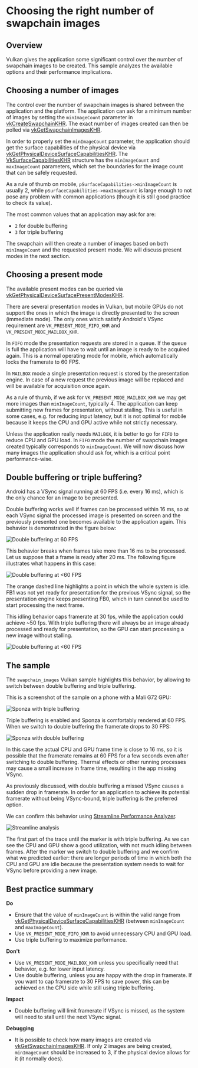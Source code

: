 <!--
- Copyright (c) 2019, Arm Limited and Contributors
-
- SPDX-License-Identifier: Apache-2.0
-
- Licensed under the Apache License, Version 2.0 the "License";
- you may not use this file except in compliance with the License.
- You may obtain a copy of the License at
-
-     http://www.apache.org/licenses/LICENSE-2.0
-
- Unless required by applicable law or agreed to in writing, software
- distributed under the License is distributed on an "AS IS" BASIS,
- WITHOUT WARRANTIES OR CONDITIONS OF ANY KIND, either express or implied.
- See the License for the specific language governing permissions and
- limitations under the License.
-
-->

# Choosing the right number of swapchain images

## Overview

Vulkan gives the application some significant control over the number of swapchain images to be created. This sample analyzes the available options and their performance implications.

## Choosing a number of images

The control over the number of swapchain images is shared between the application and the platform. The application can ask for a minimum number of images by setting the `minImageCount` parameter in [vkCreateSwapchainKHR](https://www.khronos.org/registry/vulkan/specs/1.1-extensions/man/html/vkCreateSwapchainKHR.html). The exact number of images created can then be polled via [vkGetSwapchainImagesKHR](https://www.khronos.org/registry/vulkan/specs/1.1-extensions/man/html/vkGetSwapchainImagesKHR.html).

In order to properly set the `minImageCount` parameter, the application should get the surface capabilities of the physical device via [vkGetPhysicalDeviceSurfaceCapabilitiesKHR](https://www.khronos.org/registry/vulkan/specs/1.1-extensions/man/html/vkGetPhysicalDeviceSurfaceCapabilitiesKHR.html).
The [VkSurfaceCapabilitiesKHR](https://www.khronos.org/registry/vulkan/specs/1.1-extensions/man/html/VkSurfaceCapabilitiesKHR.html) structure has the `minImageCount` and `maxImageCount` parameters, which set the boundaries for the image count that can be safely requested.

As a rule of thumb on mobile, `pSurfaceCapabilities->minImageCount` is usually 2, while `pSurfaceCapabilities->maxImageCount` is large enough to not pose any problem with common applications (though it is still good practice to check its value).

The most common values that an application may ask for are:
* `2` for double buffering
* `3` for triple buffering

The swapchain will then create a number of images based on both `minImageCount` and the requested present mode. We will discuss present modes in the next section.

## Choosing a present mode

The available present modes can be queried via [vkGetPhysicalDeviceSurfacePresentModesKHR](https://www.khronos.org/registry/vulkan/specs/1.1-extensions/man/html/vkGetPhysicalDeviceSurfacePresentModesKHR.html).

There are several presentation modes in Vulkan, but mobile GPUs do not support the ones in which the image is directly presented to the screen (immediate mode). The only ones which satisfy Android's VSync requirement are `VK_PRESENT_MODE_FIFO_KHR` and  `VK_PRESENT_MODE_MAILBOX_KHR`.

In `FIFO` mode the presentation requests are stored in a queue. If the queue is full the application will have to wait until an image is ready to be acquired again. This is a normal operating mode for mobile, which automatically locks the framerate to 60 FPS.

In `MAILBOX` mode a single presentation request is stored by the presentation engine. In case of a new request the previous image will be replaced and will be available for acquisition once again.

As a rule of thumb, if we ask for `VK_PRESENT_MODE_MAILBOX_KHR` we may get more images than `minImageCount`, typically 4. The application can keep submitting new frames for presentation, without stalling. This is useful in some cases, e.g. for reducing input latency, but it is not optimal for mobile because it keeps the CPU and GPU active while not strictly necessary.

Unless the application really needs `MAILBOX`, it is better to go for `FIFO` to reduce CPU and GPU load. In `FIFO` mode the number of swapchain images created typically corresponds to `minImageCount`. We will now discuss how many images the application should ask for, which is a critical point performance-wise.

## Double buffering or triple buffering?

Android has a VSync signal running at 60 FPS (i.e. every 16 ms), which is the only chance for an image to be presented.

Double buffering works well if frames can be processed within 16 ms, so at each VSync signal the processed image is presented on screen and the previously presented one becomes available to the application again.
This behavior is demonstrated in the figure below:

![Double buffering at 60 FPS](images/swapchain_double_buffering.png)

This behavior breaks when frames take more than 16 ms to be processed. Let us suppose that a frame is ready after 20 ms. The following figure illustrates what happens in this case:

![Double buffering at <60 FPS](images/swapchain_double_buffering_slow.png)

The orange dashed line highlights a point in which the whole system is idle. FB1 was not yet ready for presentation for the previous VSync signal, so the presentation engine keeps presenting FB0, which in turn cannot be used to start processing the next frame.

This idling behavior caps framerate at 30 fps, while the application could achieve ~50 fps. With triple buffering there will always be an image already processed and ready for presentation, so the GPU can start processing a new image without stalling.

![Double buffering at <60 FPS](images/swapchain_triple_buffering.png)

## The sample

The `swapchain_images` Vulkan sample highlights this behavior, by allowing to switch between double buffering and triple buffering.

This is a screenshot of the sample on a phone with a Mali G72 GPU:

![Sponza with triple buffering](images/sponza_triple_buffering.jpg)

Triple buffering is enabled and Sponza is comfortably rendered at 60 FPS. When we switch to double buffering the framerate drops to 30 FPS:

![Sponza with double buffering](images/sponza_double_buffering.jpg)

In this case the actual CPU and GPU frame time is close to 16 ms, so it is possible that the framerate remains at 60 FPS for a few seconds even after switching to double buffering. Thermal effects or other running processes may cause a small increase in frame time, resulting in the app missing VSync.

As previously discussed, with double buffering a missed VSync causes a sudden drop in framerate. In order for an application to achieve its potential framerate without being VSync-bound, triple buffering is the preferred option.

We can confirm this behavior using [Streamline Performance Analyzer](https://developer.arm.com/products/software-development-tools/arm-development-studio/components/streamline-performance-analyzer).

![Streamline analysis](images/streamline_swapchain_marker.png)

The first part of the trace until the marker is with triple buffering. As we can see the CPU and GPU show a good utilization, with not much idling between frames.
After the marker we switch to double buffering and we confirm what we predicted earlier: there are longer periods of time in which both the CPU and GPU are idle because the presentation system needs to wait for VSync before providing a new image.

## Best practice summary

**Do**

* Ensure that the value of `minImageCount` is within the valid range from [vkGetPhysicalDeviceSurfaceCapabilitiesKHR](https://www.khronos.org/registry/vulkan/specs/1.1-extensions/man/html/vkGetPhysicalDeviceSurfaceCapabilitiesKHR.html) (between `minImageCount` and `maxImageCount`).
* Use `VK_PRESENT_MODE_FIFO_KHR` to avoid unnecessary CPU and GPU load.
* Use triple buffering to maximize performance.

**Don't**
* Use `VK_PRESENT_MODE_MAILBOX_KHR` unless you specifically need that behavior, e.g. for lower input latency.
* Use double buffering, unless you are happy with the drop in framerate. If you want to cap framerate to 30 FPS to save power, this can be achieved on the CPU side while still using triple buffering.

**Impact**

* Double buffering will limit framerate if VSync is missed, as the system will need to stall until the next VSync signal.

**Debugging**

* It is possible to check how many images are created via [vkGetSwapchainImagesKHR](https://www.khronos.org/registry/vulkan/specs/1.1-extensions/man/html/vkGetSwapchainImagesKHR.html). If only 2 images are being created, `minImageCount` should be increased to 3, if the physical device allows for it (it normally does).
